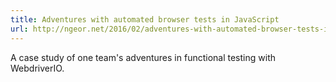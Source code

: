 ```yaml
---
title: Adventures with automated browser tests in JavaScript
url: http://ngeor.net/2016/02/adventures-with-automated-browser-tests-in-javascript/
---
```


A case study of one team's adventures in functional testing with WebdriverIO.
